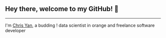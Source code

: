 ## Hey there, welcome to my GitHub! 👋
-----
I'm [Chris Yan](https://chrisyan04.github.io/Personal-Website-2/), a budding ! data scientist in orange and freelance software developer
